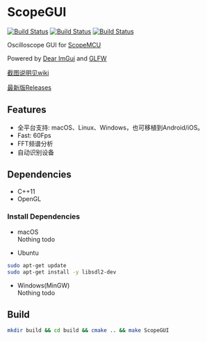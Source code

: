 # ScopeGUI

[![Build Status](https://github.com/shuai132/ScopeGUI/workflows/Windows/badge.svg)](https://github.com/shuai132/ScopeGUI/actions?workflow=Windows)
[![Build Status](https://github.com/shuai132/ScopeGUI/workflows/macOS/badge.svg)](https://github.com/shuai132/ScopeGUI/actions?workflow=macOS)
[![Build Status](https://github.com/shuai132/ScopeGUI/workflows/Ubuntu/badge.svg)](https://github.com/shuai132/ScopeGUI/actions?workflow=Ubuntu)

Oscilloscope GUI for [ScopeMCU](https://github.com/shuai132/ScopeMCU)

Powered by [Dear ImGui](https://github.com/ocornut/imgui) and [GLFW](https://github.com/glfw)

[截图说明见wiki](https://github.com/shuai132/ScopeGUI/wiki)

[最新版Releases](https://github.com/shuai132/ScopeGUI/releases)

## Features

* 全平台支持: macOS、Linux、Windows，也可移植到Android/iOS。
* Fast: 60Fps
* FFT频谱分析
* 自动识别设备

## Dependencies

* C++11
* OpenGL

### Install Dependencies

* macOS  
Nothing todo

* Ubuntu
```bash
sudo apt-get update
sudo apt-get install -y libsdl2-dev
```

* Windows(MinGW)  
Nothing todo

## Build

```bash
mkdir build && cd build && cmake .. && make ScopeGUI
```
